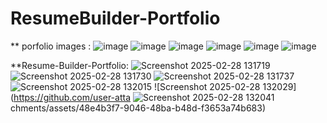 # ResumeBuilder-Portfolio
** porfolio images :
![image](https://github.com/user-attachments/assets/66321b4d-8f8d-4bbb-9578-9cb2c63ae57a)
![image](https://github.com/user-attachments/assets/c08e4bd1-2e4b-47a0-bc50-4d208933aa25)
![image](https://github.com/user-attachments/assets/b6a3b2e1-af44-4b1e-986b-761b67aaa956)
![image](https://github.com/user-attachments/assets/84627fa5-27a9-4a17-989d-9bf08a3c10ab)
![image](https://github.com/user-attachments/assets/8ebe0fbc-2cfe-4bbe-a320-3c64017da481)
![image](https://github.com/user-attachments/assets/7b6a38b8-73fc-409b-ad91-25ecf7636609)

**Resume-Builder-Portfolio: 
![Screenshot 2025-02-28 131719](https://github.com/user-attachments/assets/2b0eccae-01bc-420e-8e37-c5086414143d)
![Screenshot 2025-02-28 131730](https://github.com/user-attachments/assets/a23fea5c-c026-4453-b5ed-4e6005c77c6e)
![Screenshot 2025-02-28 131737](https://github.com/user-attachments/assets/04387218-f525-45b9-8bab-09f0fe23da20)
![Screenshot 2025-02-28 132015](https://github.com/user-attachments/assets/12ef47c8-e03e-43a9-93b3-db4eb6644876)
![Screenshot 2025-02-28 132029](https://github.com/user-atta
![Screenshot 2025-02-28 132041](https://github.com/user-attachments/assets/831e57fd-2459-489e-afa2-10b4d9789110)
chments/assets/48e4b3f7-9046-48ba-b48d-f3653a74b683)



